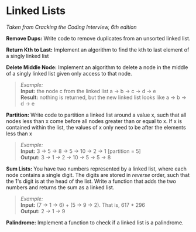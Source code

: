 # Linked Lists

 
*Taken from Cracking the Coding Interview, 6th edition*

**Remove Dups:** Write code to remove duplicates from an unsorted linked list. 

**Return Kth to Last:** Implement an algorithm to find the kth to last element of a singly linked list  

**Delete Middle Node:** Implement an algorithm to delete a node in the middle of a singly linked list given only access to that node.  
> *Example:*  
**Input:** the node c from the linked list a -> b -> c -> d -> e    
**Result:** nothing is returned, but the new linked list looks like a -> b -> d -> e

**Partition:** Write code to partition a linked list around a value x, such that all nodes less than x come before all nodes greater than or equal to x. If x is contained within the list, the values of x only need to be after the elements less than x
> *Example:*  
**Input:** 3 -> 5 -> 8 -> 5 -> 10 -> 2 -> 1 [partition = 5]  
**Output:** 3 -> 1 -> 2 -> 10 -> 5 -> 5 -> 8

**Sum Lists:** You have two numbers represented by a linked list, where each node contains a single digit. The digits are stored in *reverse* order, such that the 1's digit is at the head of the list. Write a function that adds the two numbers and returns the sum as a linked list.  
> *Example:*  
**Input:** (7 -> 1 -> 6) + (5 -> 9 -> 2). That is, 617 + 296  
**Output:** 2 -> 1 -> 9

**Palindrome:** Implement a function to check if a linked list is a palindrome.
